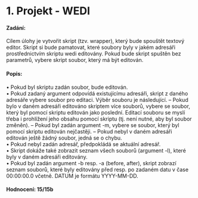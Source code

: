 # 1. Projekt - WEDI

#### Zadání:  
Cílem úlohy je vytvořit skript (tzv. wrapper), který bude spouštět textový editor.
Skript si bude pamatovat, které soubory byly v jakém adresáři prostřednictvím
skriptu wedi editovány. Pokud bude skript spuštěn bez parametrů, vybere skript
soubor, který má být editován.

#### Popis: 

• Pokud byl skriptu zadán soubor, bude editován.  
• Pokud zadaný argument odpovídá existujícímu adresáři, skript z daného
adresáře vybere soubor pro editaci. Výběr souboru je následující.
– Pokud bylo v daném adresáři editováno skriptem více souborů, vybere
se soubor, který byl pomocí skriptu editován jako poslední. Editací
souboru se myslí třeba i prohlížení jeho obsahu pomocí skriptu (tj.
není nutné, aby byl soubor změněn).
– Pokud byl zadán argument -m, vybere se soubor, který byl pomocí
skriptu editován nejčastěji.
– Pokud nebyl v daném adresáři editován ještě žádný soubor, jedná se
o chybu.  
• Pokud nebyl zadán adresář, předpokládá se aktuální adresář.  
• Skript dokáže také zobrazit seznam všech souborů (argument -l), které
byly v daném adresáři editovány.  
• Pokud byl zadán argument -b resp. -a (before, after), skript zobrazí
seznam souborů, které byly editovány před resp. po zadaném datu v čase
00:00:00.0 včetně. DATUM je formátu YYYY-MM-DD.


#### Hodnocení: 15/15b
